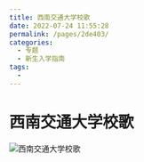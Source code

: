 ```yaml
---
title: 西南交通大学校歌
date: 2022-07-24 11:55:28
permalink: /pages/2de403/
categories:
  - 专题
  - 新生入学指南
tags:
  - 
---
```


<!-- markdownlint-disable MD025 MD033 -->

# 西南交通大学校歌

![西南交通大学校歌](/img/song.jpg)
